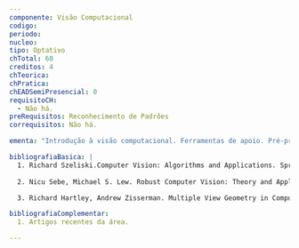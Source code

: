 ```yaml
---
componente: Visão Computacional
codigo:  
periodo: 
nucleo:
tipo: Optativo
chTotal: 60
creditos: 4
chTeorica: 
chPratica: 
chEADSemiPresencial: 0
requisitoCH:
  - Não há.
preRequisitos: Reconhecimento de Padrões
correquisitos: Não há.

ementa: "Introdução à visão computacional. Ferramentas de apoio. Pré-processamento e Filtros. Segmentação. Rastreamento. Reconhecimento e classificação de Padrões em Imagens e Vídeos. Avaliação de desempenho de algoritmos de visão computacional. Seminário. Projeto."

bibliografiaBasica: |
  1. Richard Szeliski.Computer Vision: Algorithms and Applications. Springer, 2010.
  
  2. Nicu Sebe, Michael S. Lew. Robust Computer Vision: Theory and Applications. Kluwer / Springer, 2003.

  3. Richard Hartley, Andrew Zisserman. Multiple View Geometry in Computer Vision, 2nd Edition. Cambridge University Press, 2004.

bibliografiaComplementar:
  1. Artigos recentes da área.

---
```

